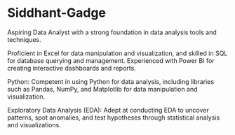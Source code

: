 # Siddhant-Gadge

Aspiring Data Analyst with a strong foundation in data analysis tools and techniques.

Proficient in Excel for data manipulation and visualization, and skilled in SQL for database querying and management. Experienced with Power BI for creating interactive dashboards and reports.

Python: Competent in using Python for data analysis, including libraries such as Pandas, NumPy, and Matplotlib for data manipulation and visualization.

Exploratory Data Analysis (EDA): Adept at conducting EDA to uncover patterns, spot anomalies, and test hypotheses through statistical analysis and visualizations.
